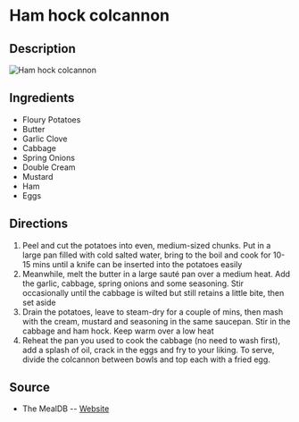 # Ham hock colcannon

## Description
![Ham hock colcannon](https://www.themealdb.com/images/media/meals/n41ny81608588066.jpg "Ham hock colcannon")

## Ingredients
- Floury Potatoes
- Butter
- Garlic Clove
- Cabbage
- Spring Onions
- Double Cream
- Mustard
- Ham
- Eggs

## Directions
1. Peel and cut the potatoes into even, medium-sized chunks. Put in a large pan filled with cold salted water, bring to the boil and cook for 10-15 mins until a knife can be inserted into the potatoes easily
2. Meanwhile, melt the butter in a large sauté pan over a medium heat. Add the garlic, cabbage, spring onions and some seasoning. Stir occasionally until the cabbage is wilted but still retains a little bite, then set aside
3. Drain the potatoes, leave to steam-dry for a couple of mins, then mash with the cream, mustard and seasoning in the same saucepan. Stir in the cabbage and ham hock. Keep warm over a low heat
4. Reheat the pan you used to cook the cabbage (no need to wash first), add a splash of oil, crack in the eggs and fry to your liking. To serve, divide the colcannon between bowls and top each with a fried egg.

## Source

- The MealDB -- [Website](https://themealdb.com)
